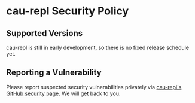 # cau-repl Security Policy

## Supported Versions
cau-repl is still in early development, so there is no fixed release schedule yet.

## Reporting a Vulnerability
Please report suspected security vulnerabilities privately via
[cau-repl's GitHub security page](https://github.com/os-cau/cau-repl/security). We will get back to you.
